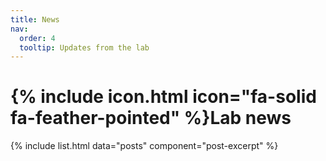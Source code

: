 ```yaml
---
title: News
nav:
  order: 4
  tooltip: Updates from the lab
---
```


# {% include icon.html icon="fa-solid fa-feather-pointed" %}Lab news

{% include list.html data="posts" component="post-excerpt" %}

<br>